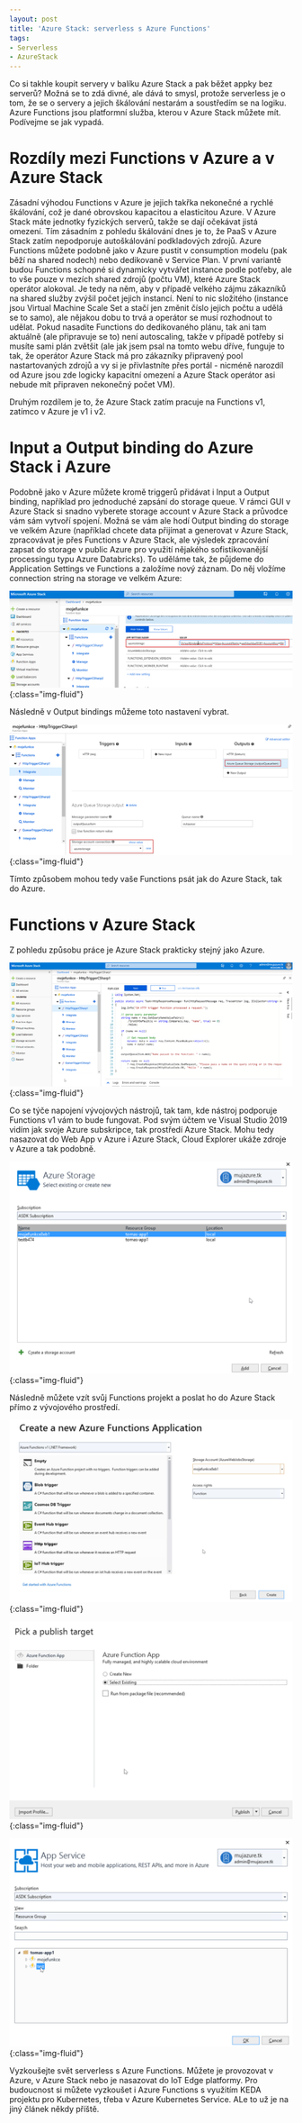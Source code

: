```yaml
---
layout: post
title: 'Azure Stack: serverless s Azure Functions'
tags:
- Serverless
- AzureStack
---
```

Co si takhle koupit servery v balíku Azure Stack a pak běžet appky bez serverů? Možná se to zdá divné, ale dává to smysl, protože serverless je o tom, že se o servery a jejich škálování nestarám a soustředím se na logiku. Azure Functions jsou platformní služba, kterou v Azure Stack můžete mít. Podívejme se jak vypadá.

# Rozdíly mezi Functions v Azure a v Azure Stack
Zásadní výhodou Functions v Azure je jejich takřka nekonečné a rychlé škálování, což je dané obrovskou kapacitou a elasticitou Azure. V Azure Stack máte jednotky fyzických serverů, takže se dají očekávat jistá omezení. Tím zásadním z pohledu škálování dnes je to, že PaaS v Azure Stack zatím nepodporuje autoškálování podkladových zdrojů. Azure Functions můžete podobně jako v Azure pustit v consumption modelu (pak běží na shared nodech) nebo dedikovaně v Service Plan. V první variantě budou Functions schopné si dynamicky vytvářet instance podle potřeby, ale to vše pouze v mezích  shared zdrojů (počtu VM), které Azure Stack operátor alokoval. Je tedy na něm, aby v případě velkého zájmu zákazníků na shared služby zvýšil počet jejich instancí. Není to nic složitého (instance jsou Virtual Machine Scale Set a stačí jen změnit číslo jejich počtu a udělá se to samo), ale nějakou dobu to trvá a operátor se musí rozhodnout to udělat. Pokud nasadíte Functions do dedikovaného plánu, tak ani tam aktuálně (ale připravuje se to) není autoscaling, takže v případě potřeby si musíte sami plán zvětšit (ale jak jsem psal na tomto webu dříve, funguje to tak, že operátor Azure Stack má pro zákazníky připravený pool nastartovaných zdrojů a vy si je přivlastníte přes portál - nicméně narozdíl od Azure jsou zde logicky kapacitní omezení a Azure Stack operátor asi nebude mít připraven nekonečný počet VM).

Druhým rozdílem je to, že Azure Stack zatím pracuje na Functions v1, zatímco v Azure je v1 i v2. 

# Input a Output binding do Azure Stack i Azure
Podobně jako v Azure můžete kromě triggerů přidávat i Input a Output binding, například pro jednoduché zapsání do storage queue. V rámci GUI v Azure Stack si snadno vyberete storage account v Azure Stack a průvodce vám sám vytvoří spojení. Možná se vám ale hodí Output binding do storage ve velkém Azure (například chcete data přijímat a generovat v Azure Stack, zpracovávat je přes Functions v Azure Stack, ale výsledek zpracování zapsat do storage v public Azure pro využití nějakého sofistikovanější processingu typu Azure Databricks). To uděláme tak, že půjdeme do Application Settings ve Functions a založíme nový záznam. Do něj vložíme connection string na storage ve velkém Azure:

![](/images/2019/2019-06-20-16-01-16.png){:class="img-fluid"}

Následně v Output bindings můžeme toto nastavení vybrat.

![](/images/2019/2019-06-20-16-02-08.png){:class="img-fluid"}

Tímto způsobem mohou tedy vaše Functions psát jak do Azure Stack, tak do Azure.

# Functions v Azure Stack
Z pohledu způsobu práce je Azure Stack prakticky stejný jako Azure. 

![](/images/2019/2019-06-20-16-26-11.png){:class="img-fluid"}

Co se týče napojení vývojových nástrojů, tak tam, kde nástroj podporuje Functions v1 vám to bude fungovat. Pod svým účtem ve Visual Studio 2019 vidím jak svoje Azure subskripce, tak prostředí Azure Stack. Mohu tedy nasazovat do Web App v Azure i Azure Stack, Cloud Explorer ukáže zdroje v Azure a tak podobně.

![](/images/2019/2019-06-20-16-27-38.png){:class="img-fluid"}

Následně můžete vzít svůj Functions projekt a poslat ho do Azure Stack přímo z vývojového prostředí.

![](/images/2019/2019-06-20-16-41-48.png){:class="img-fluid"}

![](/images/2019/2019-06-20-16-42-31.png){:class="img-fluid"}

![](/images/2019/2019-06-20-16-42-53.png){:class="img-fluid"}


Vyzkoušejte svět serverless s Azure Functions. Můžete je provozovat v Azure, v Azure Stack nebo je nasazovat do IoT Edge platformy. Pro budoucnost si můžete vyzkoušet i Azure Functions s využitím KEDA projektu pro Kubernetes, třeba v Azure Kubernetes Service. ALe to už je na jiný článek někdy příště.



